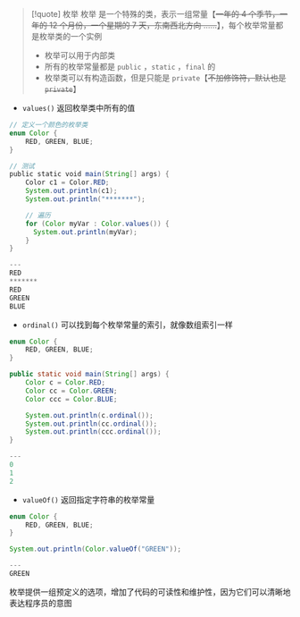 
>[!quote] 枚举
>枚举 是一个特殊的类，表示一组常量【~~一年的 4 个季节，一年的 12 个月份，一个星期的 7 天，东南西北方向 ……~~】，每个枚举常量都是枚举类的一个实例
>
>- 枚举可以用于内部类
>- 所有的枚举常量都是 `public` ，`static` ，`final` 的
>- 枚举类可以有构造函数，但是只能是 `private`【~~不加修饰符，默认也是 `private`~~】

- `values()` 返回枚举类中所有的值
```java
// 定义一个颜色的枚举类
enum Color { 
    RED, GREEN, BLUE; 
} 

// 测试
public static void main(String[] args) {  
	Color c1 = Color.RED;  
	System.out.println(c1);  
	System.out.println("*******");  

	// 遍历
    for (Color myVar : Color.values()) {
      System.out.println(myVar);
    }
}  

---
RED
*******
RED
GREEN
BLUE
```

- `ordinal()` 可以找到每个枚举常量的索引，就像数组索引一样
```java
enum Color {  
	RED, GREEN, BLUE;  
}  

public static void main(String[] args) {  
	Color c = Color.RED;  
	Color cc = Color.GREEN;  
	Color ccc = Color.BLUE;  

	System.out.println(c.ordinal());  
	System.out.println(cc.ordinal());  
	System.out.println(ccc.ordinal());  
}

---
0
1
2
```

- `valueOf()` 返回指定字符串的枚举常量
```java
enum Color {  
	RED, GREEN, BLUE;  
}  

System.out.println(Color.valueOf("GREEN"));

---
GREEN
```


    
枚举提供一组预定义的选项，增加了代码的可读性和维护性，因为它们可以清晰地表达程序员的意图
    











